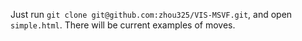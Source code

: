 Just run
`git clone git@github.com:zhou325/VIS-MSVF.git`, and open `simple.html`. There will be current examples of moves.